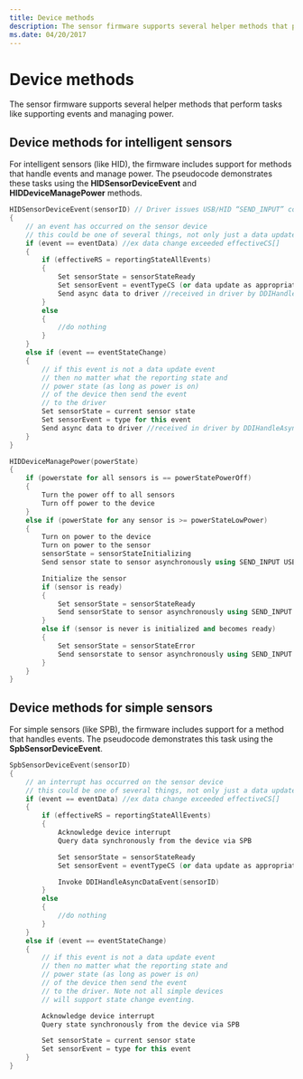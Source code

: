 ```yaml
---
title: Device methods
description: The sensor firmware supports several helper methods that perform tasks like supporting events and managing power.
ms.date: 04/20/2017
---
```


# Device methods


The sensor firmware supports several helper methods that perform tasks like supporting events and managing power.

## Device methods for intelligent sensors


For intelligent sensors (like HID), the firmware includes support for methods that handle events and manage power. The pseudocode demonstrates these tasks using the **HIDSensorDeviceEvent** and **HIDDeviceManagePower** methods.

```cpp
HIDSensorDeviceEvent(sensorID) // Driver issues USB/HID “SEND_INPUT” command to the sensor
{
    // an event has occurred on the sensor device
    // this could be one of several things, not only just a data update event
    if (event == eventData) //ex data change exceeded effectiveCS[]
    {
        if (effectiveRS = reportingStateAllEvents)
        {
            Set sensorState = sensorStateReady
            Set sensorEvent = eventTypeCS (or data update as appropriate)
            Send async data to driver //received in driver by DDIHandleAsyncDataEvent()
        }
        else
        {
            //do nothing
        }
    }
    else if (event == eventStateChange)
    {
        // if this event is not a data update event
        // then no matter what the reporting state and
        // power state (as long as power is on)
        // of the device then send the event
        // to the driver
        Set sensorState = current sensor state
        Set sensorEvent = type for this event
        Send async data to driver //received in driver by DDIHandleAsyncDataEvent()
    }
}
```

```cpp
HIDDeviceManagePower(powerState)
{
    if (powerstate for all sensors is == powerStatePowerOff)
    {
        Turn the power off to all sensors
        Turn off power to the device
    }
    else if (powerState for any sensor is >= powerStateLowPower)
    {
        Turn on power to the device
        Turn on power to the sensor
        sensorState = sensorStateInitializing
        Send sensor state to sensor asynchronously using SEND_INPUT USB/HID command

        Initialize the sensor
        if (sensor is ready)
        {
            Set sensorState = sensorStateReady
            Send sensorState to sensor asynchronously using SEND_INPUT USB/HID command
        }
        else if (sensor is never is initialized and becomes ready)
        {
            Set sensorState = sensorStateError
            Send sensorstate to sensor asynchronously using SEND_INPUT USB/HID command
        }
    }
}
```

## Device methods for simple sensors


For simple sensors (like SPB), the firmware includes support for a method that handles events. The pseudocode demonstrates this task using the **SpbSensorDeviceEvent**.

```cpp
SpbSensorDeviceEvent(sensorID)
{
    // an interrupt has occurred on the sensor device
    // this could be one of several things, not only just a data update event
    if (event == eventData) //ex data change exceeded effectiveCS[]
    {
        if (effectiveRS = reportingStateAllEvents)
        {
            Acknowledge device interrupt
            Query data synchronously from the device via SPB

            Set sensorState = sensorStateReady
            Set sensorEvent = eventTypeCS (or data update as appropriate)

            Invoke DDIHandleAsyncDataEvent(sensorID)
        }
        else
        {
            //do nothing
        }
    }
    else if (event == eventStateChange)
    {
        // if this event is not a data update event
        // then no matter what the reporting state and
        // power state (as long as power is on)
        // of the device then send the event
        // to the driver. Note not all simple devices
        // will support state change eventing.

        Acknowledge device interrupt
        Query state synchronously from the device via SPB

        Set sensorState = current sensor state
        Set sensorEvent = type for this event
    }
}
```

 

 




